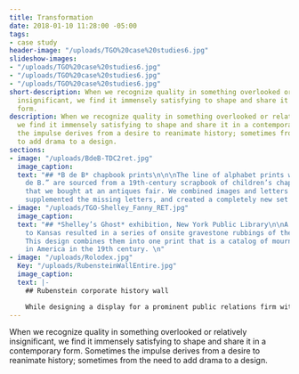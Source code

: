 ```yaml
---
title: Transformation
date: 2018-01-10 11:28:00 -05:00
tags:
- case study
header-image: "/uploads/TGO%20case%20studies6.jpg"
slideshow-images:
- "/uploads/TGO%20case%20studies6.jpg"
- "/uploads/TGO%20case%20studies6.jpg"
- "/uploads/TGO%20case%20studies6.jpg"
short-description: When we recognize quality in something overlooked or relatively
  insignificant, we find it immensely satisfying to shape and share it in a contemporary
  form.
description: When we recognize quality in something overlooked or relatively insignificant,
  we find it immensely satisfying to shape and share it in a contemporary form. Sometimes
  the impulse derives from a desire to reanimate history; sometimes from the need
  to add drama to a design.
sections:
- image: "/uploads/BdeB-TDC2ret.jpg"
  image_caption: 
  text: "## *B de B* chapbook prints\n\n\nThe line of alphabet prints we call “B.
    de B.” are sourced from a 19th-century scrapbook of children’s chapbook pages
    that we bought at an antiques fair. We combined images and letters from the album,
    supplemented the missing letters, and created a completely new set of prints. "
- image: "/uploads/TGO-Shelley_Fanny_RET.jpg"
  image_caption: 
  text: "## *Shelley’s Ghost* exhibition, New York Public Library\n\nA research trip
    to Kansas resulted in a series of onsite gravestone rubbings of the word “DIED.”
    This design combines them into one print that is a catalog of mourning lettering
    in America in the 19th century. \n"
- image: "/uploads/Rolodex.jpg"
  Key: "/uploads/RubensteinWallEntire.jpg"
  image_caption: 
  text: |-
    ## Rubenstein corporate history wall

    While designing a display for a prominent public relations firm with a long history, we sifted through scores of vintage company photos and artifacts. One thing stood out: a collection of founder’s vintage A–Z Rolodexes. We had them photographed and featured prominently on the final wall. History, connections, and influence compressed into one shot.
---
```


When we recognize quality in something overlooked or relatively insignificant, we find it immensely satisfying to shape and share it in a contemporary form. Sometimes the impulse derives from a desire to reanimate history; sometimes from the need to add drama to a design.
